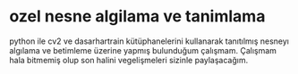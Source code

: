 # ozel nesne algilama ve tanimlama
 python ile cv2 ve dasarhartrain kütüphanelerini kullanarak tanıtılmış nesneyı algılama ve betimleme üzerine yapmış bulunduğum çalışmam. Çalışmam hala bitmemiş olup son halini vegelişmeleri sizinle paylaşacağım.
